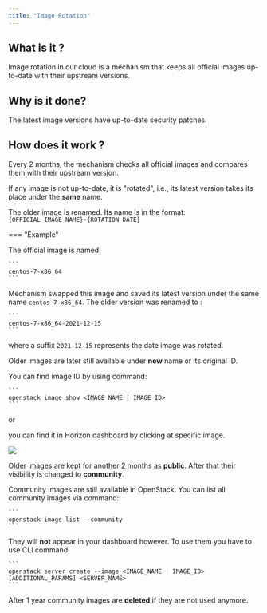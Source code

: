```yaml
---
title: "Image Rotation"
---
```

## What is it ?
Image rotation in our cloud is a mechanism that keeps all official images up-to-date
with their upstream versions.

## Why is it done?
The latest image versions have up-to-date security patches.

## How does it work ?

Every 2 months, the mechanism checks all official images and compares them with their upstream version.

If any image is not up-to-date, it is "rotated", i.e., its latest version takes its place under the **same** name.

The older image is renamed. Its name is in the format: `{OFFICIAL_IMAGE_NAME}-{ROTATION_DATE}`

=== "Example"

The official image is named:

    ```
    centos-7-x86_64
    ```

Mechanism swapped this image and saved its latest version under the same name `centos-7-x86_64`. The older version was renamed to :

    ```
    centos-7-x86_64-2021-12-15
    ```
where a suffix `2021-12-15` represents the date image was rotated.

Older images are later still available under **new** name or its original ID.

You can find image ID by using command:

    ```
    openstack image show <IMAGE_NAME | IMAGE_ID>
    ```

or

you can find it in Horizon dashboard by clicking at specific image.

 ![](/img/openstack/image-rotation/select_image_horizon.png)

Older images are kept for another 2 months as **public**. After that their visibility is changed to **community**.

Community images are still available in OpenStack. You can list all community images via command:

    ```
    openstack image list --community
    ```

They will **not** appear in your dashboard however. To use them you have to use CLI command:

    ```
    openstack server create --image <IMAGE_NAME | IMAGE_ID> [ADDITIONAL_PARAMS] <SERVER_NAME>
    ```

After 1 year community images are **deleted** if they are not used anymore.